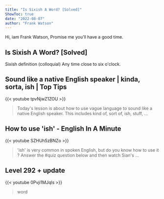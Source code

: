 ```yaml
---
title: "Is Sixish A Word? [Solved]"
ShowToc: true 
date: "2022-08-07"
author: "Frank Watson" 
---
```


Hi, iam Frank Watson, Promise me you’ll have a good time.
## Is Sixish A Word? [Solved]
Sixish definition (colloquial) Any time close to six o'clock.

## Sound like a native English speaker | kinda, sorta, ish | Top Tips
{{< youtube tpvNjwZ1ZOU >}}
>Today's lesson is about how to use vague language to sound like a native English speaker. This includes kind of, sort of, ish, stuff, ...

## How to use 'ish' - English In A Minute
{{< youtube SZHUh5zBNZo >}}
>'ish' is very common in spoken English, but do you know how to use it ? Answer the #quiz question below and then watch Sian's ...

## Level 292 + update
{{< youtube 0Pvji1MJqls >}}
>word

